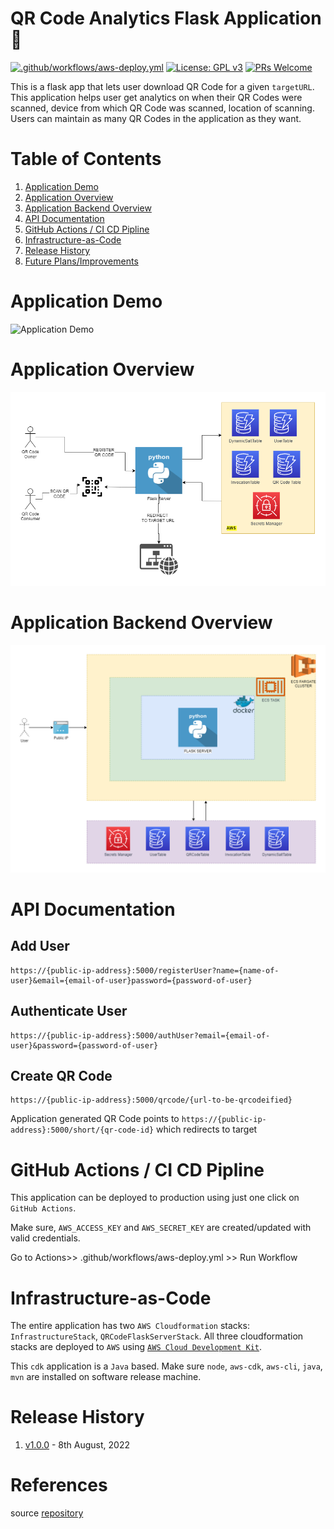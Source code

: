# QR Code Analytics Flask Application 📓

[![.github/workflows/aws-deploy.yml](https://github.com/onerishabh/qrcode-analytics-flask/actions/workflows/aws-deploy.yml/badge.svg)](https://github.com/onerishabh/qrcode-analytics-flask/actions/workflows/aws-deploy.yml) [![License: GPL v3](https://img.shields.io/badge/License-GPLv3-blue.svg)](https://www.gnu.org/licenses/gpl-3.0) [![PRs Welcome](https://img.shields.io/badge/PRs-welcome-brightgreen.svg?style=flat-square)](https://makeapullrequest.com)

This is a flask app that lets user download QR Code for a given `targetURL`. This application helps user get analytics on when their QR Codes were scanned, device from which QR Code was scanned, location of scanning. Users can maintain as many QR Codes in the application as they want.

# Table of Contents 
1. [Application Demo](#application-demo)
2. [Application Overview](#application-overview)
3. [Application Backend Overview](#application-backend-overview)
4. [API Documentation](#api-documentation)
5. [GitHub Actions / CI CD Pipline](#github-actions--ci-cd-pipline)
6. [Infrastructure-as-Code](#infrastructure-as-code)
8. [Release History](#release-history)
7. [Future Plans/Improvements](#future-plansimprovements)

# Application Demo

![Application Demo](./.github/images/app_demo.gif)

# Application Overview

![Application Overview](./.github/images/qrcodeappoverview.png)

# Application Backend Overview

![Application Backedn Overview](./.github/images/appinfraoverview.png)

# API Documentation

## Add User
```
https://{public-ip-address}:5000/registerUser?name={name-of-user}&email={email-of-user}password={password-of-user}
```

## Authenticate User
```
https://{public-ip-address}:5000/authUser?email={email-of-user}&password={password-of-user}
```

## Create QR Code
```
https://{public-ip-address}:5000/qrcode/{url-to-be-qrcodeified}
```

Application generated QR Code points to `https://{public-ip-address}:5000/short/{qr-code-id}` which redirects to target 

# GitHub Actions / CI CD Pipline
This application can be deployed to production using just one click on `GitHub Actions`.
 
Make sure, `AWS_ACCESS_KEY` and `AWS_SECRET_KEY` are created/updated with valid credentials.

Go to Actions>> .github/workflows/aws-deploy.yml >> Run Workflow

# Infrastructure-as-Code
The entire application has two `AWS Cloudformation` stacks: `InfrastructureStack`, `QRCodeFlaskServerStack`. All three cloudformation stacks are deployed to `AWS` using [`AWS Cloud Development Kit`](https://aws.amazon.com/cdk/). 

This `cdk` application is a `Java` based. Make sure `node`, `aws-cdk`, `aws-cli`, `java`, `mvn` are installed on software release machine. 

# Release History
1. [v1.0.0](https://github.com/onerishabh/qrcode-analytics-flask/releases/tag/v1.0.0) - 8th August, 2022

# References
source [repository](https://github.com/onerishabh/qrcode-analytics-flask/fork)
